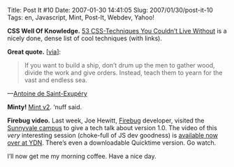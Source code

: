 Title: Post It #10
Date: 2007-01-30 14:41:05
Slug: 2007/01/30/post-it-10
Tags: en, Javascript, Mint, Post-It, Webdev, Yahoo!


**CSS Well Of Knowledge.** [53 CSS-Techniques You Couldn’t Live Without][1] is a nicely done, dense list of cool techniques (with links).

**Great quote.** [[via][2]]:

> If you want to build a ship, don’t drum up the men to gather wood, divide
the work and give orders. Instead, teach them to yearn for the vast and
endless sea.

—[Antoine de Saint-Exupéry][3]

**Minty!** [Mint v2][4]. ‘nuff said.

**Firebug video.** Last week, Joe Hewitt, [Firebug][5] developer, visited the [Sunnyvale campus][6] to give a tech talk about version 1.0. The video of this _very_ interesting session (choke-full of JS dev goodness) is [available now over at YDN][7]. There’s even a downloadable Quicktime version. Go watch.

I’ll now get me my morning coffee. Have a nice day.

   [1]: http://www.smashingmagazine.com/2007/01/19/53-css-techniques-you-couldnt-live-without/
   [2]: http://www.workhappy.net/2007/01/happy_quote_1.html
   [3]: http://en.wikipedia.org/wiki/Antoine_de_Saint-Exup%C3%A9ry
   [4]: http://www.shauninman.com/archive/2007/01/28/two_sday
   [5]: http://www.getfirebug.com/
   [6]: http://www.yahoo.com/
   [7]: http://yuiblog.com/blog/2007/01/26/video-hewitt-firebug/
